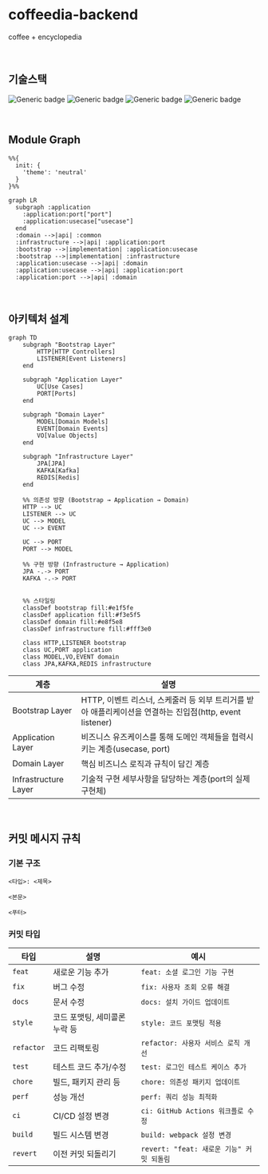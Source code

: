 # coffeedia-backend

coffee + encyclopedia


<br/>

## 기술스택

![Generic badge](https://img.shields.io/badge/21-OpenJDK-537E99.svg)
![Generic badge](https://img.shields.io/badge/3.5.4-SpringBoot-6DB33F.svg)
![Generic badge](https://img.shields.io/badge/14-PosgreSQL-01578B.svg)
![Generic badge](https://img.shields.io/badge/5.0-JUnit-DD524A.svg)

<br/>

## Module Graph

```mermaid
%%{
  init: {
    'theme': 'neutral'
  }
}%%

graph LR
  subgraph :application
    :application:port["port"]
    :application:usecase["usecase"]
  end
  :domain -->|api| :common
  :infrastructure -->|api| :application:port
  :bootstrap -->|implementation| :application:usecase
  :bootstrap -->|implementation| :infrastructure
  :application:usecase -->|api| :domain
  :application:usecase -->|api| :application:port
  :application:port -->|api| :domain
```

<br/>

## 아키텍처 설계

```mermaid
graph TD
    subgraph "Bootstrap Layer"
        HTTP[HTTP Controllers]
        LISTENER[Event Listeners]
    end
    
    subgraph "Application Layer"
        UC[Use Cases]
        PORT[Ports]
    end
    
    subgraph "Domain Layer"
        MODEL[Domain Models]
        EVENT[Domain Events]
        VO[Value Objects]
    end
    
    subgraph "Infrastructure Layer"
        JPA[JPA]
        KAFKA[Kafka]
        REDIS[Redis]
    end
    
    %% 의존성 방향 (Bootstrap → Application → Domain)
    HTTP --> UC
    LISTENER --> UC
    UC --> MODEL
    UC --> EVENT
  
    UC --> PORT
    PORT --> MODEL
    
    %% 구현 방향 (Infrastructure → Application)
    JPA -.-> PORT
    KAFKA -.-> PORT

    
    %% 스타일링
    classDef bootstrap fill:#e1f5fe
    classDef application fill:#f3e5f5
    classDef domain fill:#e8f5e8
    classDef infrastructure fill:#fff3e0
    
    class HTTP,LISTENER bootstrap
    class UC,PORT application
    class MODEL,VO,EVENT domain
    class JPA,KAFKA,REDIS infrastructure
```

| **계층**               | **설명**                                                                  |
|----------------------|-------------------------------------------------------------------------|
| Bootstrap Layer      | HTTP, 이벤트 리스너, 스케줄러 등 외부 트리거를 받아 애플리케이션을 연결하는 진입점(http, event listener) |
| Application Layer    | 비즈니스 유즈케이스를 통해 도메인 객체들을 협력시키는 계층(usecase, port)                         |
| Domain Layer         | 핵심 비즈니스 로직과 규칙이 담긴 계층                                                   |
| Infrastructure Layer | 기술적 구현 세부사항을 담당하는 계층(port의 실제 구현체)                                      |

<br/>

## 커밋 메시지 규칙

### 기본 구조

```
<타입>: <제목>

<본문>

<푸터>
```

### 커밋 타입

| 타입         | 설명                | 예시                              |
|------------|-------------------|---------------------------------|
| `feat`     | 새로운 기능 추가         | `feat: 소셜 로그인 기능 구현`            |
| `fix`      | 버그 수정             | `fix: 사용자 조회 오류 해결`             |
| `docs`     | 문서 수정             | `docs: 설치 가이드 업데이트`             |
| `style`    | 코드 포맷팅, 세미콜론 누락 등 | `style: 코드 포맷팅 적용`              |
| `refactor` | 코드 리팩토링           | `refactor: 사용자 서비스 로직 개선`       |
| `test`     | 테스트 코드 추가/수정      | `test: 로그인 테스트 케이스 추가`          |
| `chore`    | 빌드, 패키지 관리 등      | `chore: 의존성 패키지 업데이트`           |
| `perf`     | 성능 개선             | `perf: 쿼리 성능 최적화`               |
| `ci`       | CI/CD 설정 변경       | `ci: GitHub Actions 워크플로 수정`    |
| `build`    | 빌드 시스템 변경         | `build: webpack 설정 변경`          |
| `revert`   | 이전 커밋 되돌리기        | `revert: "feat: 새로운 기능" 커밋 되돌림` |

